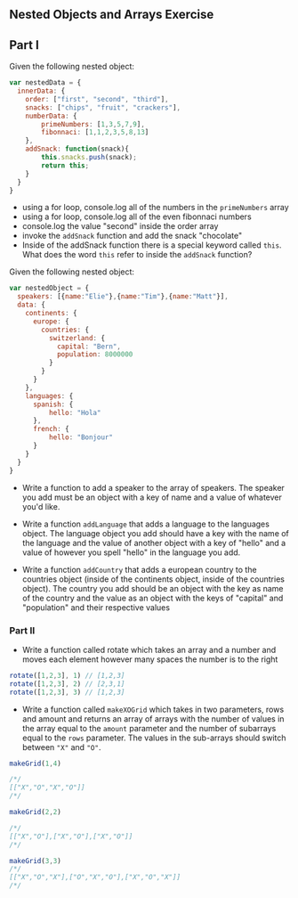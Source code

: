 ## Nested Objects and Arrays Exercise

## Part I

Given the following nested object:

```javascript
var nestedData = {
  innerData: {
    order: ["first", "second", "third"],
    snacks: ["chips", "fruit", "crackers"],
    numberData: {
        primeNumbers: [1,3,5,7,9],
        fibonnaci: [1,1,2,3,5,8,13]
    },
    addSnack: function(snack){
        this.snacks.push(snack);
        return this;
    }
  }
}
```

- using a for loop, console.log all of the numbers in the `primeNumbers` array
- using a for loop, console.log all of the even fibonnaci numbers
- console.log the value "second" inside the order array
- invoke the `addSnack` function and add the snack "chocolate"
- Inside of the addSnack function there is a special keyword called `this`. What does the word `this` refer to inside the `addSnack` function?

Given the following nested object:

```javascript
var nestedObject = {
  speakers: [{name:"Elie"},{name:"Tim"},{name:"Matt"}],
  data: {
    continents: {
      europe: {
        countries: {
          switzerland: {
            capital: "Bern",
            population: 8000000
          }
        }
      }
    },
    languages: {
      spanish: {
          hello: "Hola"
      },
      french: {
          hello: "Bonjour"
      }
    }
  }
}
```

- Write a function to add a speaker to the array of speakers. The speaker you add must be an object with a key of name and a value of whatever you'd like.

- Write a function `addLanguage` that adds a language to the languages object. The language object you add should have a key with the name of the language and the value of another object with a key of "hello" and a value of however you spell "hello" in the language you add.

- Write a function `addCountry` that adds a european country to the countries object (inside of the continents object, inside of the countries object). The country you add should be an object with the key as name of the country and the value as an object with the keys of "capital" and "population" and their respective values

### Part II

- Write a function called rotate which takes an array and a number and moves each element however many spaces the number is to the right

```javascript
rotate([1,2,3], 1) // [1,2,3]
rotate([1,2,3], 2) // [2,3,1]
rotate([1,2,3], 3) // [1,2,3]
```

- Write a function called `makeXOGrid` which takes in two parameters, rows and amount and returns an array of arrays with the number of values in the array equal to the `amount` parameter and the number of subarrays equal to the `rows` parameter. The values in the sub-arrays should switch between `"X"` and `"O"`.

```javascript
makeGrid(1,4) 

/*/
[["X","O","X","O"]]
/*/

makeGrid(2,2) 

/*/
[["X","O"],["X","O"],["X","O"]]
/*/

makeGrid(3,3) 
/*/
[["X","O","X"],["O","X","O"],["X","O","X"]]
/*/

```
